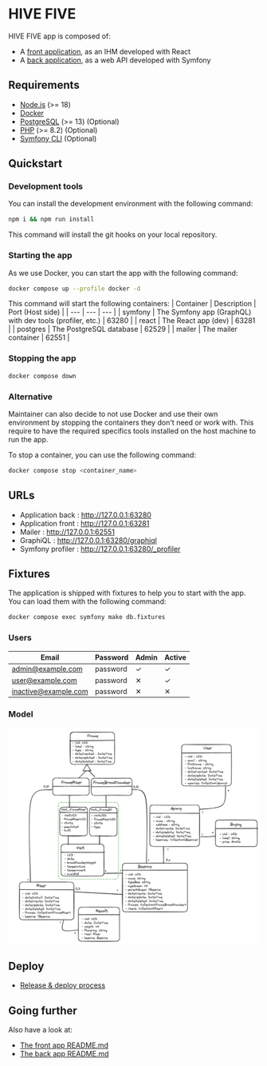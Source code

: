 # HIVE FIVE

HIVE FIVE app is composed of:

- A [front application](front/README.md), as an IHM developed with React
- A [back application](./back/README.md), as a web API developed with Symfony

## Requirements

- [Node.js](https://nodejs.org/en/) (>= 18)
- [Docker](https://www.docker.com/)
- [PostgreSQL](https://www.postgresql.org/) (>= 13) (Optional)
- [PHP](https://www.php.net/) (>= 8.2) (Optional)
- [Symfony CLI](https://symfony.com/download) (Optional)

## Quickstart

### Development tools

You can install the development environment with the following command:

```bash
npm i && npm run install
```
This command will install the git hooks on your local repository.

### Starting the app

As we use Docker, you can start the app with the following command:

```bash
docker compose up --profile docker -d
```

This command will start the following containers:
| Container | Description | Port (Host side) |
| --- | --- | --- |
| symfony | The Symfony app (GraphQL) with dev tools (profiler, etc.) | 63280 |
| react | The React app (dev) | 63281 |
| postgres | The PostgreSQL database | 62529 |
| mailer | The mailer container | 62551 |

### Stopping the app

```bash
docker compose down
```

### Alternative

Maintainer can also decide to not use Docker and use their own environment by stopping the containers they don't need or work with. This require to have the required specifics tools installed on the host machine to run the app.

To stop a container, you can use the following command:

```bash
docker compose stop <container_name>
```

## URLs

- Application back : http://127.0.0.1:63280
- Application front : http://127.0.0.1:63281
- Mailer : http://127.0.0.1:62551
- GraphiQL : http://127.0.0.1:63280/graphiql
- Symfony profiler : http://127.0.0.1:63280/_profiler

## Fixtures

The application is shipped with fixtures to help you to start with the app. You can load them with the following command:

```bash
docker compose exec symfony make db.fixtures
```

### Users

| Email | Password | Admin | Active |
| --- | --- | --- | --- |
| admin@example.com | password | ✓ | ✓ |
| user@example.com | password | ✕ | ✓ |
| inactive@example.com | password | ✕ | ✕ |

### Model

![](./back/docs/model.png)


## Deploy

- [Release & deploy process](./docs/release+deploy.md)

## Going further

Also have a look at:

- [The front app README.md](front/README.md)
- [The back app README.md](./back/README.md)
